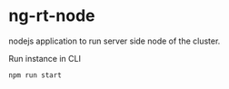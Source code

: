 # ng-rt-node

nodejs application to run server side node of the cluster.

Run instance in CLI

```
npm run start
```

